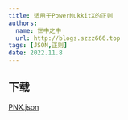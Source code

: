 ```yaml
---
title: 适用于PowerNukkitX的正则
authors: 
  name: 世中之中
  url: http://blogs.szzz666.top
tags: [JSON,正则]
date: 2022.11.8
---
```


<!--truncate-->

## 下载

[PNX.json](https://download.serein.cc/https://raw.githubusercontent.com/Zaitonn/Serein-Docs/5bf23e0c3666087a1faca1ada4064781b9d50c20/JSON/PNX.json?download)
